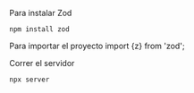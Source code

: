 Para instalar Zod

    npm install zod

Para importar el proyecto
    import {z} from 'zod';


Correr el servidor 

    npx server